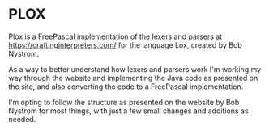 # PLOX

Plox is a FreePascal implementation of the lexers and parsers at https://craftinginterpreters.com/ for the language Lox, created by Bob Nystrom.

As a way to better understand how lexers and parsers work I'm working my way through the website and implementing the Java code as presented on the site, and also converting the code to a FreePascal implementation.

I'm opting to follow the structure as presented on the website by Bob Nystrom for most things, with just a few small changes and additions as needed.
